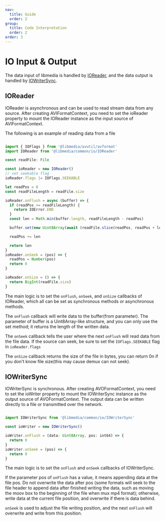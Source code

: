 ```yaml
---
nav:
  title: Guide
  order: 2
group:
  title: Code Interpretation
  order: 2
order: 3
---
```


# IO Input & Output

The data input of libmedia is handled by [IOReader](https://zhaohappy.github.io/libmedia/docs/libmedia_api/classes/common_io_IOReader.IOReader.html), and the data output is handled by [IOWriterSync](https://zhaohappy.github.io/libmedia/docs/libmedia_api/classes/common_io_IOWriterSync.IOWriterSync.html).

## IOReader

IOReader is asynchronous and can be used to read stream data from any source. After creating AVIFormatContext, you need to set the ioReader property to mount the IOReader instance as the input source of AVIFormatContext.

The following is an example of reading data from a file

```typescript

import { IOFlags } from '@libmedia/avutil/avformat'
import IOReader from '@libmedia/common/io/IOReader'

const readFile: File

const ioReader = new IOReader()
// set seekable flag
ioReader.flags |= IOFlags.SEEKABLE

let readPos = 0
const readFileLength = readFile.size

ioReader.onFlush = async (buffer) => {
  if (readPos >= readFileLength) {
    return IOError.END
  }
  const len = Math.min(buffer.length, readFileLength - readPos)

  buffer.set(new Uint8Array(await (readFile.slice(readPos, readPos + len).arrayBuffer())), 0)

  readPos += len

  return len
}
ioReader.onSeek = (pos) => {
  readPos = Number(pos)
  return 0
}

ioReader.onSize = () => {
  return BigInt(readFile.size)
}
```

The main logic is to set the ```onFlush```, ```onSeek```, and ```onSize``` callbacks of IOReader, which all can be set as synchronous methods or asynchronous methods.

The ```onFlush``` callback will write data to the buffer(from parameter). The parameter of buffer is a Uint8Array-like structure, and you can only use the set method; it returns the length of the written data.

The ```onSeek``` callback tells the user where the next ```onFlush``` will read data from the file data. If the source can seek, be sure to set the ```IOFlags.SEEKABLE``` flag in ```ioReader.flags```

The ```onSize``` callback returns the size of the file in bytes, you can return 0n if you don't know file size(this may cause demux can not seek).

## IOWriterSync

IOWriterSync is synchronous. After creating AVOFormatContext, you need to set the ioWriter property to mount the IOWriterSync instance as the output source of AVOFormatContext. The output data can be written directly to a file or transmitted over the network.

```typescript

import IOWriterSync from '@libmedia/common/io/IOWriterSync'

const ioWriter = new IOWriterSync()

ioWriter.onFlush = (data: Uint8Array, pos: int64) => {
  return 0
}
ioWriter.onSeek = (pos) => {
  return 0
}

```
The main logic is to set the ```onFlush``` and ```onSeek``` callbacks of IOWriterSync.

If the parameter pos of ```onFlush``` has a value, it means appending data at the file pos. Do not overwrite the data after pos (some formats will seek to the file header to append data after finished writing the data, such as moving the moov box to the beginning of the file when mux mp4 format); otherwise, write data at the current file position, and overwrite if there is data behind.

```onSeek``` is used to adjust the file writing position, and the next ```onFlush``` will overwrite and write from this position.